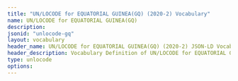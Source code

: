 ```yaml
---
title: "UN/LOCODE for EQUATORIAL GUINEA(GQ) (2020-2) Vocabulary"
name: UN/LOCODE for EQUATORIAL GUINEA(GQ) 
description: 
jsonid: "unlocode-gq"
layout: vocabulary
header_name: UN/LOCODE for EQUATORIAL GUINEA(GQ) (2020-2) JSON-LD Vocabulary
header_description: Vocabulary Definition of UN/LOCODE for EQUATORIAL GUINEA(GQ) (2020-2) semantics in HTML format. JSON-LD format is available at [unlocode-gq.jsonld](/vocabulary/unlocode-gq.jsonld)
type: unlocode
options:
---
```

